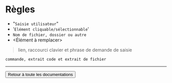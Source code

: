 # Règles

- "`Saisie utilisateur`"
- '`Elément cliquable/sélectionnable`'
- `Nom de fichier, dossier ou autre`
- <Élément à remplacer>

> lien, raccourci clavier et phrase de demande de saisie

```txt
commande, extrait code et extrait de fichier
```

***

<a href="https://florobart.github.io/Documentations/"><button type="button">Retour à toute les documentations</button></a>
